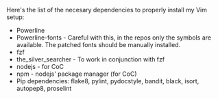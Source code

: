 Here's the list of the necesary dependencies to properly install my Vim setup:

* Powerline
* Powerline-fonts - Careful with this, in the repos only the symbols are available. The patched fonts should be manually installed.
* fzf
* the_silver_searcher - To work in conjunction with fzf
* nodejs - for CoC
* npm - nodejs' package manager (for CoC)
* Pip dependencies: flake8, pylint, pydocstyle, bandit, black, isort, autopep8, proselint

